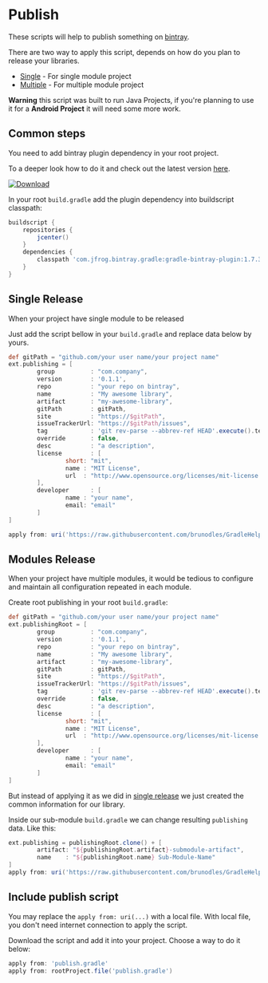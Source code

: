 # Publish
These scripts will help to publish something on [bintray](https://bintray.com).

There are two way to apply this script, depends on how do you plan to release
your libraries.

* [Single](#single-Release) - For single module project
* [Multiple](#modules-release) - For multiple module project

**Warning** this script was built to run Java Projects, if you're planning to
use it for a **Android Project** it will need some more work.

## Common steps
You need to add bintray plugin dependency in your root project.

To a deeper look how to do it and check out the latest version
[here](https://github.com/bintray/gradle-bintray-plugin).

[ ![Download](https://api.bintray.com/packages/jfrog/jfrog-jars/gradle-bintray-plugin/images/download.svg) ](https://bintray.com/jfrog/jfrog-jars/gradle-bintray-plugin/_latestVersion)

In your root `build.gradle` add the plugin dependency into buildscript
classpath:
```gradle
buildscript {
    repositories {
        jcenter()
    }
    dependencies {
        classpath 'com.jfrog.bintray.gradle:gradle-bintray-plugin:1.7.3'
    }
}
```

## Single Release
When your project have single module to be released

Just add the script bellow in your `build.gradle` and replace data below by yours.

```gradle
def gitPath = "github.com/your user name/your project name"
ext.publishing = [
        group          : "com.company",
        version        : '0.1.1',
        repo           : "your repo on bintray",
        name           : "My awesome library",
        artifact       : "my-awesome-library",
        gitPath        : gitPath,
        site           : "https://$gitPath",
        issueTrackerUrl: "https://$gitPath/issues",
        tag            : 'git rev-parse --abbrev-ref HEAD'.execute().text.trim(),
        override       : false,
        desc           : "a description",
        license        : [
                short: "mit",
                name : "MIT License",
                url  : "http://www.opensource.org/licenses/mit-license.php"
        ],
        developer      : [
                name : "your name",
                email: "email"
        ]
]

apply from: uri('https://raw.githubusercontent.com/brunodles/GradleHelpers/master/publish/publish.gradle')
```

## Modules Release
When your project have multiple modules, it would be tedious to configure and
maintain all configuration repeated in each module.

Create root publishing in your root `build.gradle`:
```gradle
def gitPath = "github.com/your user name/your project name"
ext.publishingRoot = [
        group          : "com.company",
        version        : '0.1.1',
        repo           : "your repo on bintray",
        name           : "My awesome library",
        artifact       : "my-awesome-library",
        gitPath        : gitPath,
        site           : "https://$gitPath",
        issueTrackerUrl: "https://$gitPath/issues",
        tag            : 'git rev-parse --abbrev-ref HEAD'.execute().text.trim(),
        override       : false,
        desc           : "a description",
        license        : [
                short: "mit",
                name : "MIT License",
                url  : "http://www.opensource.org/licenses/mit-license.php"
        ],
        developer      : [
                name : "your name",
                email: "email"
        ]
]
```

But instead of applying it as we did in [single release](#single-release)
we just created the common information for our library.

Inside our sub-module `build.gradle` we can change resulting `publishing` data.
Like this:

```gradle
ext.publishing = publishingRoot.clone() + [
        artifact: "${publishingRoot.artifact}-submodule-artifact",
        name    : "${publishingRoot.name} Sub-Module-Name"
]
apply from: uri('https://raw.githubusercontent.com/brunodles/GradleHelpers/master/publish/publish.gradle')
```

## Include publish script
You may replace the `apply from: uri(...)` with a local file.
With local file, you don't need internet connection to apply the script.

Download the script and add it into your project.
Choose a way to do it below:

```gradle
apply from: 'publish.gradle'
apply from: rootProject.file('publish.gradle')
```
